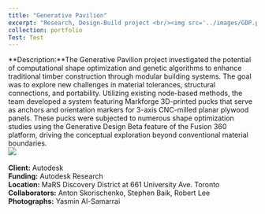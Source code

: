 ```yaml
---
title: "Generative Pavilion"
excerpt: "Research, Design-Build project <br/><img src='../images/GDP.png'>"
collection: portfolio
Test: Test
---
```

**Description:**The Generative Pavilion project investigated the potential of computational shape optimization and genetic algorithms to enhance traditional timber construction through modular building systems. The goal was to explore new challenges in material tolerances, structural connections, and portability. Utilizing existing node-based methods, the team developed a system featuring Markforge 3D-printed pucks that serve as anchors and orientation markers for 3-axis CNC-milled planar plywood panels. These pucks were subjected to numerous shape optimization studies using the Generative Design Beta feature of the Fusion 360 platform, driving the conceptual exploration beyond conventional material boundaries.
<br/>
<img src='/design/images/GDP.png'>
<br/>
<br/>
**Client:** Autodesk
<br/> **Funding:** Autodesk Research
<br/> **Location:**  MaRS Discovery District at 661 University Ave. Toronto
<br/> **Collaborators:** Anton Skorischenko, Stephen Baik, Robert Lee
<br/> **Photographs:** Yasmin Al-Samarrai
